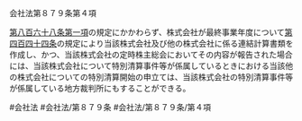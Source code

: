 会社法第８７９条第４項

[第八百六十八条第一項](会社法＿＿＿＿第８６８条第１項)の規定にかかわらず、株式会社が最終事業年度について[第四百四十四条](会社法＿＿＿＿第４４４条)の規定により当該株式会社及び他の株式会社に係る連結計算書類を作成し、かつ、当該株式会社の定時株主総会においてその内容が報告された場合には、当該株式会社について特別清算事件等が係属しているときにおける当該他の株式会社についての特別清算開始の申立ては、当該株式会社の特別清算事件等が係属している地方裁判所にもすることができる。

#会社法
#会社法/第８７９条
#会社法/第８７９条/第４項
